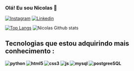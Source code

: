 
### Olá! Eu sou Nicolas 👋

[![Instagram](https://img.shields.io/badge/Instagram-E4405F?style=for-the-badge&logo=instagram&logoColor=white)](https://www.instagram.com/nhkenji/)
[![Linkedin](https://img.shields.io/badge/LinkedIn-0077B5?style=for-the-badge&logo=linkedin&logoColor=white)](https://www.linkedin.com/in/nicolas-henrique-758710133)



[![Top Langs](https://github-readme-stats.vercel.app/api/top-langs/?username=henriNicolas&layout=donut-vertical)](https://github.com/anuraghazra/github-readme-stats)    ![Nicolas Github stats](https://github-readme-stats.vercel.app/api?username=henriNicolas&show_icons=true&theme=dracula)


## Tecnologias que estou adquirindo mais conhecimento :

<div style="display: inline_block"><b>
    <img align="center" alt="python" src="https://img.shields.io/badge/Python-14354C?style=for-the-badge&logo=python&logoColor=white" />
    <img align="center" alt="html5" src="https://img.shields.io/badge/HTML5-E34F26?style=for-the-badge&logo=html5&logoColor=white" />
    <img align="center" alt="css3" src="https://img.shields.io/badge/CSS3-1572B6?style=for-the-badge&logo=css3&logoColor=white" />
    <img align="center" alt="js" src="https://img.shields.io/badge/JavaScript-F7DF1E?style=for-the-badge&logo=javascript&logoColor=black" />
    <img align="center" alt="mysql" src="https://img.shields.io/badge/MySQL-005C84?style=for-the-badge&logo=mysql&logoColor=white" />    
    <img align="center" alt="postgreeSQL" src="https://img.shields.io/badge/PostgreSQL-316192?style=for-the-badge&logo=postgresql&logoColor=white" />
</div><br/>

